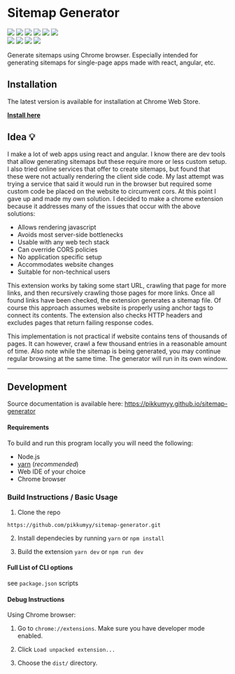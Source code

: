 # Sitemap Generator

[<img src="https://travis-ci.org/pikkumyy/sitemap-generator.svg?branch=master">](https://travis-ci.org/pikkumyy/sitemap-generator)
[<img src="http://inch-ci.org/github/pikkumyy/sitemap-generator.svg?branch=master">](https://inch-ci.org/github/pikkumyy/sitemap-generator)
[<img src="https://coveralls.io/repos/github/pikkumyy/sitemap-generator/badge.svg?branch=master">](https://coveralls.io/github/pikkumyy/sitemap-generator?branch=master)
[<img src="https://api.codeclimate.com/v1/badges/ae33294f981eaf9303b6/maintainability">](https://codeclimate.com/github/pikkumyy/sitemap-generator/maintainability)
[<img src="https://david-dm.org/pikkumyy/sitemap-generator.svg">](https://david-dm.org/pikkumyy/sitemap-generator)
[<img src="https://david-dm.org/pikkumyy/sitemap-generator/dev-status.svg">](https://david-dm.org/pikkumyy/sitemap-generator?type=dev)<br/>
[<img src="https://img.shields.io/chrome-web-store/v/hcnjemngcihnhncobgdgkkfkhmleapah.svg">](https://chrome.google.com/webstore/detail/hcnjemngcihnhncobgdgkkfkhmleapah)
[<img src="https://img.shields.io/chrome-web-store/users/hcnjemngcihnhncobgdgkkfkhmleapah.svg">](https://chrome.google.com/webstore/detail/hcnjemngcihnhncobgdgkkfkhmleapah)
[<img src="https://img.shields.io/chrome-web-store/stars/hcnjemngcihnhncobgdgkkfkhmleapah.svg">](https://chrome.google.com/webstore/detail/hcnjemngcihnhncobgdgkkfkhmleapah)
[<img src="https://img.shields.io/github/commits-since/pikkumyy/sitemap-generator/latest.svg">](https://github.com/pikkumyy/sitemap-generator)

Generate sitemaps using Chrome browser. Especially intended for generating sitemaps for single-page apps made with react, angular, etc.

## Installation

The latest version is available for installation at Chrome Web Store.

**[Install here](https://chrome.google.com/webstore/detail/hcnjemngcihnhncobgdgkkfkhmleapah "Sitemap Generator")**

## Idea 💡

I make a lot of web apps using react and angular. I know there are dev tools that allow generating sitemaps but these require more or less custom setup. I also tried online services that offer to create sitemaps, but found that these were not actually rendering the client side code. My last attempt was trying a service that said it would run in the browser but required some custom code be placed on the website to circumvent cors. At this point I gave up and made my own solution. I decided to make a chrome extension because it addresses many of the issues that occur with the above solutions: 

- Allows rendering javascript
- Avoids most server-side bottlenecks
- Usable with any web tech stack
- Can override CORS policies
- No application specific setup
- Accommodates website changes
- Suitable for non-technical users

This extension works by taking some start URL, crawling that page for more links, and then recursively crawling those pages for more links. Once all found links have been checked, the extension generates a sitemap file. Of course this approach assumes website is properly using anchor tags to connect its contents. The extension also checks HTTP headers and excludes pages that return failing response codes.

This implementation is not practical if website contains tens of thousands of pages. It can however, crawl a few thousand entries in a reasonable amount of time. Also note while the sitemap is being generated, you may continue regular browsing at the same time. The generator will run in its own window.

----
## Development

Source documentation is available here: https://pikkumyy.github.io/sitemap-generator

#### Requirements

To build and run this program locally you will need the following:

-   Node.js
-   [yarn](https://yarnpkg.com/en/) (_recommended_)
-   Web IDE of your choice
-   Chrome browser

### Build Instructions / Basic Usage

1) Clone the repo 
```
https://github.com/pikkumyy/sitemap-generator.git
```
2) Install dependecies by running  `yarn` or `npm install`

3) Build the extension `yarn dev` or `npm run dev`
  
#### Full List of CLI options

see `package.json` scripts  

#### Debug Instructions

Using Chrome browser:

1) Go to `chrome://extensions`. Make sure you have developer mode enabled.

2) Click `Load unpacked extension...`

3) Choose the `dist/` directory. 
